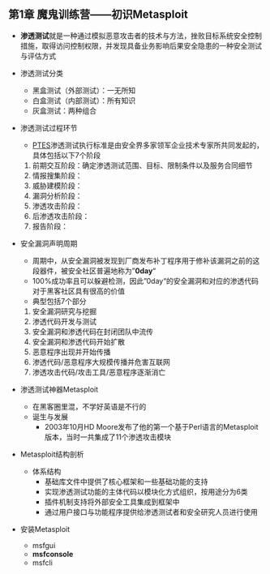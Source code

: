 ## 第1章 魔鬼训练营——初识Metasploit

* **渗透测试**就是一种通过模拟恶意攻击者的技术与方法，挫败目标系统安全控制措施，取得访问控制权限，并发现具备业务影响后果安全隐患的一种安全测试与评估方式

* 渗透测试分类

  * 黑盒测试（外部测试）：一无所知
  * 白盒测试（内部测试）：所有知识
  * 灰盒测试：两种组合

* 渗透测试过程环节

  * [PTES](http://www.pentest-standard.org/)渗透测试执行标准是由安全界多家领军企业技术专家所共同发起的，具体包括以下7个阶段

  1. 前期交互阶段：确定渗透测试范围、目标、限制条件以及服务合同细节
  2. 情报搜集阶段：
  3. 威胁建模阶段：
  4. 漏洞分析阶段：
  5. 渗透攻击阶段：
  6. 后渗透攻击阶段：
  7. 报告阶段：

* 安全漏洞声明周期

  * 周期中，从安全漏洞被发现到厂商发布补丁程序用于修补该漏洞之前的这段器件，被安全社区普遍地称为”**0day**“
  * 100%成功率且可以躲避检测，因此”0day“的安全漏洞和对应的渗透代码对于黑客社区具有很高的价值
  * 典型包括7个部分

  1. 安全漏洞研究与挖掘
  2. 渗透代码开发与测试
  3. 安全漏洞和渗透代码在封闭团队中流传
  4. 安全漏洞和渗透代码开始扩散
  5. 恶意程序出现并开始传播
  6. 渗透代码/恶意程序大规模传播并危害互联网
  7. 渗透攻击代码/攻击工具/恶意程序逐渐消亡

* 渗透测试神器Metasploit

  * 在黑客圈里混，不学好英语是不行的
  * 诞生与发展
    * 2003年10月HD Moore发布了他的第一个基于Perl语言的Metasploit版本，当时一共集成了11个渗透攻击模块

* Metasploit结构剖析

  * 体系结构
    * 基础库文件中提供了核心框架和一些基础功能的支持
    * 实现渗透测试功能的主体代码以模块化方式组织，按用途分为6类
    * 插件机制支持将外部安全工具集成到框架中
    * 通过用户接口与功能程序提供给渗透测试者和安全研究人员进行使用

* 安装Metasploit

  * msfgui
  * **msfconsole**
  * msfcli